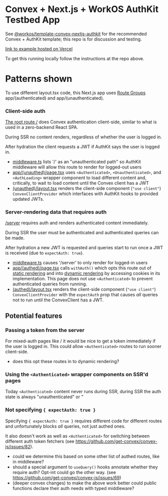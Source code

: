 # Convex + Next.js + WorkOS AuthKit Testbed App

See [@workos/template-convex-nextjs-authkit](https://github.com/workos/template-convex-nextjs-authkit) for the recommended Convex + AuthKit template;
this repo is for discussion and testing.

[link to example hosted on Vercel](https://workos-convex-nextjs-testbed.previews.convex.dev/)

To get this running locally follow the instructions at the repo above.

# Patterns shown

To use different layout.tsx code, this Next.js app uses [Route Groups](https://nextjs.org/docs/app/api-reference/file-conventions/route-groups) app/(authenticated) and app/(unauthenticated).

### Client-side auth

[The root route /](https://workos-convex-nextjs-testbed.previews.convex.dev/) does Convex authentication client-side, similar to what is used in a zero-backend React SPA.

During SSR no content renders, regardless of whether the user is logged in.

After hydration the client requests a JWT if AuthKit says the user is logged in.

- [middleware.ts](./middleware.ts) lists '/' as an "unauthenticated path" so AuthKit middleware will allow this route to render for logged-out users
- [app/(unauthed)/page.tsx](<./app/(unauthed)/page.tsx>) uses `<Authenticated>`, `<Unauthenticated>`, and `<AuthLoading>` wrapper component to load different content and, critically, to wait to load content until the Convex client has a JWT
- [(unauthed)/layout.tsx](<./app/(unauthed)/layout.tsx>) renders the client-side component (`"use client"`) `ConvexClientProvider` which interfaces with AuthKit hooks to provided updated JWTs.

### Server-rendering data that requires auth

[/server](https://workos-convex-nextjs-testbed.previews.convex.dev/server) requires auth and renders authenticated content immediately.

During SSR the user must be authenticated and authenticated queries can be made.

After hydration a new JWT is requested and queries start to run once a JWT is received (due to `expectAuth: true`).

- [middleware.ts](./middleware.ts) causes '/server' to only render for logged-in users
- [app/(authed)/page.tsx](<./app/(authed)/server/page.tsx>) calls `withAuth()` which opts this route out of [static rendering](https://nextjs.org/docs/app/getting-started/partial-prerendering#static-rendering) and into [dynamic rendering](https://nextjs.org/docs/app/getting-started/partial-prerendering#dynamic-rendering) by accessing cookies in its implementation. This page does not use `<Authenticated>` to prevent authenticated queries from running.
- [(authed)/layout.tsx](<./app/(authed)/layout.tsx>) renders the client-side component (`"use client"`) `ConvexClientProvider` with the `expectAuth` prop that causes _all_ queries not to run until the ConvexClient has a JWT.

## Potential features

### Passing a token from the server

For mixed-auth pages like / it would be nice to get a token immediately if the user is logged in. This could allow `<Authenticated>` routes to run sooner client-side.

- does this opt these routes in to dynamic rendering?

### Using the `<Authenticated>` wrapper components on SSR'd pages

Today `<Authenticated>` content never runs during SSR, during SSR the auth state is always "unauthenticated" or "

### Not specifying `{ expectAuth: true }`

Specifying `{ expectAuth: true }` requires different code for different routes and unfortunately blocks _all_ queries, not just authed ones.

It also doesn't work as well as `<Authenticated>` for switching between different auth token fetchers (see https://github.com/get-convex/convex-js/issues/82).

- could we determine this based on some other list of authed routes, like in middleware?
- should a special argument to `useQuery()` hooks annotate whether they require auth? Opt-int could go the other way. (see https://github.com/get-convex/convex-js/issues/69)
- (deeper convex changes) to make the above work better could public functions declare their auth needs with typed middleware?
